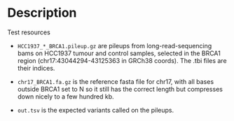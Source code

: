 # Description

Test resources

* `HCC1937_*_BRCA1.pileup.gz` are pileups from long-read-sequencing bams on
  HCC1937 tumour and control samples, selected in the BRCA1 region
  (chr17:43044294-43125363 in GRCh38 coords). The .tbi files are their indices.

* `chr17_BRCA1.fa.gz` is the reference fasta file for chr17, with all bases
  outside BRCA1 set to N so it still has the correct length but compresses down
  nicely to a few hundred kb.

* `out.tsv` is the expected variants called on the pileups.
